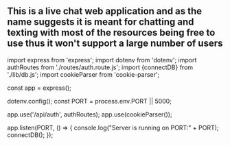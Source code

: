 ## This is a live chat web application and as the name suggests it is meant for chatting and texting with most of the resources being free to use thus it won't support a large number of users 
import express from 'express';
import dotenv from 'dotenv';
import authRoutes from './routes/auth.route.js';
import {connectDB} from './lib/db.js';
import cookieParser from 'cookie-parser';

const app = express();

dotenv.config();
const PORT = process.env.PORT || 5000;

app.use('/api/auth', authRoutes);
app.use(cookieParser());

app.listen(PORT, () => {
    console.log("Server is running on PORT:" + PORT);
    connectDB();
});
